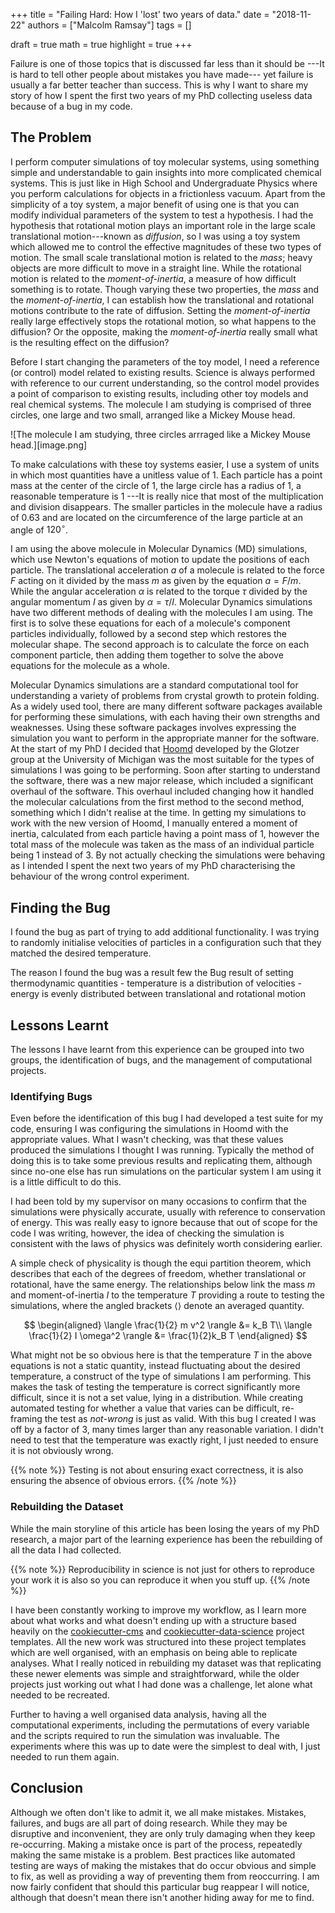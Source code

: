 +++
title = "Failing Hard: How I 'lost' two years of data."
date = "2018-11-22"
authors = ["Malcolm Ramsay"]
tags = []

draft = true
math = true
highlight = true
+++

Failure is one of those topics
that is discussed far less than it should be
---It is hard to tell other people about mistakes you have made---
yet failure is usually a far better teacher than success.
This is why I want to share my story of
how I spent the first two years of my PhD collecting useless data
because of a bug in my code.

## The Problem

I perform computer simulations of toy molecular systems,
using something simple and understandable
to gain insights into more complicated chemical systems.
This is just like in High School and Undergraduate Physics
where you perform calculations for objects in a frictionless vacuum.
Apart from the simplicity of a toy system,
a major benefit of using one is that you can
modify individual parameters of the system to test a hypothesis.
I had the hypothesis that rotational motion plays an important role
in the large scale translational motion---known as *diffusion*,
so I was using a toy system which allowed me to control
the effective magnitudes of these two types of motion.
The small scale translational motion is related to the *mass*;
heavy objects are more difficult to move in a straight line.
While the rotational motion is related to the *moment-of-inertia*,
a measure of how difficult something is to rotate.
Though varying these two properties,
the *mass* and the *moment-of-inertia*,
I can establish how the translational and rotational motions
contribute to the rate of diffusion.
Setting the *moment-of-inertia* really large
effectively stops the rotational motion,
so what happens to the diffusion?
Or the opposite, making the *moment-of-inertia* really small
what is the resulting effect on the diffusion?

Before I start changing the parameters of the toy model,
I need a reference (or control) model related to existing results.
Science is always performed with reference to our current understanding,
so the control model provides a point of comparison to existing results,
including other toy models and real chemical systems.
The molecule I am studying is comprised of three circles,
one large and two small, arranged like a Mickey Mouse head.

![The molecule I am studying, three circles arrraged like a Mickey Mouse
head.][image.png]

To make calculations with these toy systems easier,
I use a system of units in which most quantities have a unitless value of 1.
Each particle has a point mass at the center of the circle of 1,
the large circle has a radius of 1,
a reasonable temperature is 1
---It is really nice that most of the multiplication and division disappears.
The smaller particles in the molecule have a radius of $0.63$
and are located on the circumference of the large particle
at an angle of $120^\circ$.

I am using the above molecule in Molecular Dynamics (MD) simulations,
which use Newton's equations of motion to update the positions of each particle.
The translational acceleration $a$ of a molecule
is related to the force $F$ acting on it divided by the mass $m$
as given by the equation $a=F/m$.
While the angular acceleration $\alpha$
is related to the torque $\tau$ divided by the angular momentum $I$
as given by $\alpha = \tau/I$.
Molecular Dynamics simulations have two different methods
of dealing with the molecules I am using.
The first is to solve these equations for
each of a molecule's component particles individually,
followed by a second step which restores the molecular shape.
The second approach is
to calculate the force on each component particle,
then adding them together
to solve the above equations for the molecule as a whole.

Molecular Dynamics simulations are a standard computational tool
for understanding a variety of problems
from crystal growth to protein folding.
As a widely used tool,
there are many different software packages available
for performing these simulations,
with each having their own strengths and weaknesses.
Using these software packages
involves expressing the simulation you want to perform
in the appropriate manner for the software.
At the start of my PhD
I decided that [Hoomd] developed by the Glotzer group
at the University of Michigan was the most suitable
for the types of simulations I was going to be performing.
Soon after starting to understand the software,
there was a new major release,
which included a significant overhaul of the software.
This overhaul included changing how it handled the molecular calculations
from the first method to the second method,
something which I didn't realise at the time.
In getting my simulations to work with the new version of Hoomd,
I manually entered a moment of inertia,
calculated from each particle having a point mass of 1,
however the total mass of the molecule
was taken as the mass of an individual particle being 1 instead of 3.
By not actually checking the simulations were behaving as I intended
I spent the next two years of my PhD
characterising the behaviour of the wrong control experiment.

## Finding the Bug

I found the bug as part of trying to add additional functionality.
I was trying to randomly initialise velocities of particles in a configuration
such that they matched the desired temperature.


The reason I found the bug was a result few the
Bug result of setting thermodynamic quantities
    - temperature is a distribution of velocities
    - energy is evenly distributed between translational and rotational motion


## Lessons Learnt

The lessons I have learnt from this experience
can be grouped into two groups,
the identification of bugs,
and the management of computational projects.

### Identifying Bugs

Even before the identification of this bug
I had developed a test suite for my code,
ensuring I was configuring the simulations in Hoomd
with the appropriate values.
What I wasn't checking,
was that these values produced the simulations I thought I was running.
Typically the method of doing this
is to take some previous results and replicating them,
although since no-one else has run simulations
on the particular system I am using it is a little difficult to do this.

I had been told by my supervisor on many occasions
to confirm that the simulations were physically accurate,
usually with reference to conservation of energy.
This was really easy to ignore because that out of scope
for the code I was writing,
however, the idea of checking the simulation
is consistent with the laws of physics
was definitely worth considering earlier.

A simple check of physicality is though the equi partition theorem,
which describes that each of the degrees of freedom,
whether translational or rotational,
have the same energy.
The relationships below link the mass $m$
and moment-of-inertia $I$
to the temperature $T$ providing a route to testing the simulations,
where the angled brackets $\langle \rangle$ denote an averaged quantity.

$$
\begin{aligned}
    \langle \frac{1}{2} m v^2 \rangle &= k_B T\\
    \langle \frac{1}{2} I \omega^2 \rangle &= \frac{1}{2}k_B T
\end{aligned}
$$

What might not be so obvious here is that the temperature $T$
in the above equations is not a static quantity,
instead fluctuating about the desired temperature,
a construct of the type of simulations I am performing.
This makes the task of testing the temperature is correct
significantly more difficult,
since it is not a set value,
lying in a distribution.
While creating automated testing for whether a value that varies can be difficult,
re-framing the test as *not-wrong* is just as valid.
With this bug I created I was off by a factor of 3,
many times larger than any reasonable variation.
I didn't need to test that the temperature was exactly right,
I just needed to ensure it is not obviously wrong.

{{% note %}}
Testing is not about ensuring exact correctness,
it is also ensuring the absence of obvious errors.
{{% /note %}}

### Rebuilding the Dataset

While the main storyline of this article has been
losing the years of my PhD research,
a major part of the learning experience
has been the rebuilding of all the data I had collected.

{{% note %}}
Reproducibility in science is not just for others to reproduce your work
it is also so you can reproduce it when you stuff up.
{{% /note %}}

I have been constantly working to improve my workflow,
as I learn more about what works and what doesn't
ending up with a structure based heavily on
the [cookiecutter-cms] and [cookiecutter-data-science] project templates.
All the new work was structured into these project templates
which are well organised, with an emphasis on being able to replicate analyses.
What I really noticed in rebuilding my dataset
was that replicating these newer elements was simple and straightforward,
while the older projects just working out what I had done was a challenge,
let alone what needed to be recreated.

Further to having a well organised data analysis,
having all the computational experiments,
including the permutations of every variable
and the scripts required to run the simulation was invaluable.
The experiments where this was up to date
were the simplest to deal with,
I just needed to run them again.

## Conclusion

Although we often don't like to admit it, we all make mistakes.
Mistakes, failures, and bugs are all part of doing research.
While they may be disruptive and inconvenient,
they are only truly damaging when they keep re-occurring.
Making a mistake once is part of the process,
repeatedly making the same mistake is a problem.
Best practices like automated testing
are ways of making the mistakes that do occur obvious and simple to fix,
as well as providing a way of preventing them from reoccurring.
I am now fairly confident that should this particular bug reappear I will notice,
although that doesn't mean there isn't another hiding away for me to find.

[Hoomd]: https://hoomd-blue.readthedocs.io/en/stable/index.html
[cookiecutter-cms]: https://github.com/MolSSI/cookiecutter-cms
[cookiecutter-data-science]: https://drivendata.github.io/cookiecutter-data-science/
